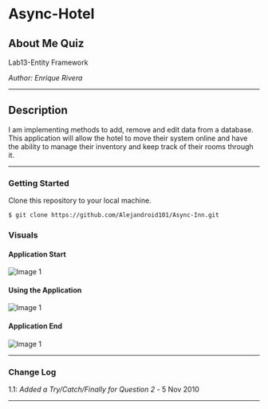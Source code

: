 # Async-Hotel


## About Me Quiz

Lab13-Entity Framework

*Author: Enrique Rivera*

----

## Description
I am implementing methods to add, remove and edit data from a database.
This application will allow the hotel to move their system online and have the ability to
manage their inventory and keep track of their rooms through it.

---

### Getting Started
Clone this repository to your local machine.

```
$ git clone https://github.com/Alejandroid101/Async-Inn.git
```


### Visuals

#### Application Start
![Image 1](https://via.placeholder.com/750x500)
#### Using the Application
![Image 1](https://via.placeholder.com/750x500)
#### Application End
![Image 1](https://via.placeholder.com/750x500)

---

### Change Log
1.1: *Added a Try/Catch/Finally for Question 2* - 5 Nov 2010  

------------------------------